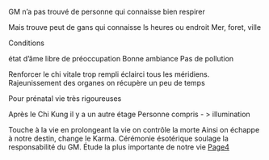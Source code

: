 
GM n’a pas trouvé de personne qui connaisse bien respirer

Mais trouve peut de gans qui connaisse ls heures
ou endroit
Mer, foret, ville

Conditions

état d’âme libre de préoccupation
Bonne ambiance
Pas de pollution

Renforcer le chi vitale trop rempli éclairci tous les méridiens. Rajeunissement des organes on récupère un peu de temps

Pour prénatal vie très rigoureuses

Après le Chi Kung il y a un autre étage
Personne compris - > illumination

Touche à la vie en prolongeant la vie on contrôle la morte 
Ainsi on échappe à notre destin, change le Karma.
Cérémonie ésotérique soulage la responsabilité du GM.
Étude la plus importante de notre vie
[Page4](2024-02-04-04.md)
